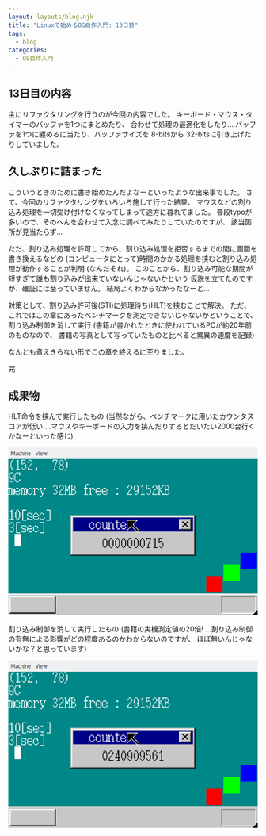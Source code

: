 ```yaml
---
layout: layouts/blog.njk
title: "Linuxで始めるOS自作入門: 13日目"
tags:
  - blog
categories:
  - OS自作入門
---
```


## 13日目の内容

主にリファクタリングを行うのが今回の内容でした。
キーボード・マウス・タイマーのバッファを1つにまとめたり、
合わせて処理の最適化をしたり... バッファを1つに纏めるに当たり、バッファサイズを
8-bitsから 32-bitsに引き上げたりしていました。

## 久しぶりに詰まった

こういうときのために書き始めたんだよなーといったような出来事でした。
さて、今回のリファクタリングをいろいろ施して行った結果、
マウスなどの割り込み処理を一切受け付けなくなってしまって途方に暮れてました。
普段typoが多いので、そのへんを合わせて入念に調べてみたりしていたのですが、
該当箇所が見当たらず...

ただ、割り込み処理を許可してから、割り込み処理を拒否するまでの間に画面を書き換えるなどの
(コンピュータにとって)時間のかかる処理を挟むと割り込み処理が動作することが判明
(なんだそれ)。
このことから、割り込み可能な期間が短すぎて誰も割り込みが出来ていないんじゃないかという
仮説を立てたのですが、確証には至っていません。 結局よくわからなかったなーと...

対策として、割り込み許可後(STI)に処理待ち(HLT)を挟むことで解決。
ただ、これではこの章にあったベンチマークを測定できないじゃないかということで、
割り込み制御を消して実行
(書籍が書かれたときに使われているPCが約20年前のものなので、
書籍の写真として写っていたものと比べると驚異の速度を記録)

なんとも煮えきらない形でこの章を終えるに至りました。

完

## 成果物

HLT命令を挟んで実行したもの
(当然ながら、ベンチマークに用いたカウンタスコアが低い
...マウスやキーボードの入力を挟んだりするとだいたい2000台行くかなーといった感じ)

![OSの画面](os-13day-1.png)

割り込み制御を消して実行したもの (書籍の実機測定値の20倍!
...割り込み制御の有無による影響がどの程度あるのかわからないのですが、
ほぼ無いんじゃないかな？と思っています)

![OSの画面](os-13day-2.png)
